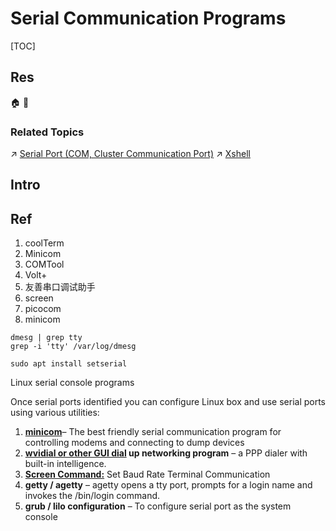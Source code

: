 # Serial Communication Programs

[TOC]



## Res
🏠 
🚧 


### Related Topics
↗ [Serial Port (COM, Cluster Communication Port)](../../../../../🧬%20Computer%20System/Computer%20Architecture/Computer%20Microarchitectures%20(Computer%20Organization)%20&%20von%20Neumann%20Model/Computer%20Bus%20(Datapath)/Expansion%20Bus%20(Ports%20&%20Computer%20Bus%20Interfaces)/Expansion%20Ports%20(External%20Bus)/📌%20Obsolete%20Ports/Serial%20Port%20(COM,%20Cluster%20Communication%20Port).md)
↗ [Xshell](../../📌%20Windows%20Console%20&%20ConPTY%20Based/Xshell.md)



## Intro



## Ref
[macOS免费串口工具coolTerm/Minicom/Comtool/Volt+(伏特加)/友善串口调试助手/screen/picocom | CSDN]: http://t.csdnimg.cn/aROgg
1. coolTerm
2. Minicom
3. COMTool
4. Volt+
5. 友善串口调试助手
6. screen
7. picocom
8. minicom

[How To Check and Use Serial Ports Under Linux]: https://www.cyberciti.biz/faq/find-out-linux-serial-ports-with-setserial/
```
dmesg | grep tty
grep -i 'tty' /var/log/dmesg

sudo apt install setserial
```

Linux serial console programs

Once serial ports identified you can configure Linux box and use serial ports using various utilities:
1. **[minicom](https://www.cyberciti.biz/tips/connect-soekris-single-board-computer-using-minicom.html)**– The best friendly serial communication program for controlling modems and connecting to dump devices
2. **[wvidial or other GUI dial](https://www.cyberciti.biz/tips/linux-configure-modem-to-connect-to-the-internet-using-a-ppp-dialup-account.html) up networking program** – a PPP dialer with built-in intelligence.
3. **[Screen Command:](https://www.cyberciti.biz/faq/unix-linux-apple-osx-bsd-screen-set-baud-rate/)** Set Baud Rate Terminal Communication
4. **getty / agetty** – agetty opens a tty port, prompts for a login name and invokes the /bin/login command.
5. **grub / lilo configuration** – To configure serial port as the system console


